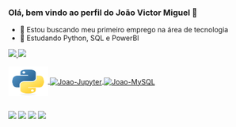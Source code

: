 ### Olá, bem vindo ao perfil do João Victor Miguel 👋


- 🔭 Estou buscando meu primeiro emprego na área de tecnologia
- 🌱 Estudando Python, SQL e PowerBI

<div style="display: inline_block">
  <a href="https://github.com/joaomgvictor">
  <img height="150em" src="https://github-readme-stats.vercel.app/api?username=joaomgvictor&show_icons=true&theme=tokyonight&include_all_commits=true&count_private=true"/>
  <img height="150em" src="https://github-readme-stats.vercel.app/api/top-langs/?username=joaomgvictor&layout=compact&langs_count=7&theme=tokyonight"/>
</div>
 
<div style="display: inline_block"><br>
  
  <img align="center" alt="Joao-Python" height="60" width="80" src="https://raw.githubusercontent.com/devicons/devicon/master/icons/python/python-original.svg">
  <img align="center" alt="Joao-Jupyter" height="60" width="80" src="https://cdn.jsdelivr.net/gh/devicons/devicon/icons/jupyter/jupyter-original-wordmark.svg" />
  <img align="center" alt="Joao-MySQL" height="60" width="80" src="https://cdn.jsdelivr.net/gh/devicons/devicon/icons/mysql/mysql-original-wordmark.svg" />
  
</div>
  
  ##
 
<div> 

  <a href = "mailto:miguel.victor.designer@gmail.com"><img src="https://img.shields.io/badge/-Gmail-%23333?style=for-the-badge&logo=gmail&logoColor=white" target="_blank"></a>
  <a href="https://www.linkedin.com/in/jo%C3%A3o-victor-94773b218/" target="_blank"><img src="https://img.shields.io/badge/-LinkedIn-%230077B5?style=for-the-badge&logo=linkedin&logoColor=white" target="_blank"></a> 
  <a href = "https://twitter.com/devJohnT"><img src = "https://img.shields.io/badge/Twitter-1DA1F2?style=for-the-badge&logo=twitter&logoColor=white" target="_blank"></a>
  <a href = "https://www.instagram.com/joaomgvictor/"><img src = "https://img.shields.io/badge/Instagram-E4405F?style=for-the-badge&logo=instagram&logoColor=white" target="_blank"></a>
 
</div>
